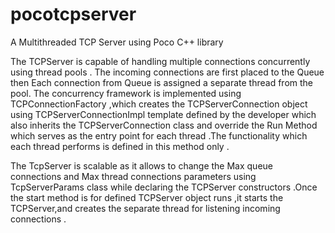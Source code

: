 # pocotcpserver
A Multithreaded TCP Server using Poco C++ library  

The TCPServer is capable of handling multiple connections concurrently using 
thread pools . The incoming connections are first placed to the Queue then
Each connection from Queue is assigned a separate thread from the pool.
The concurrency framework is implemented using TCPConnectionFactory ,which
creates the TCPServerConnection object using TCPServerConnectionImpl <class template> template defined by the developer which also inherits the TCPServerConnection class and override the Run Method which serves as the entry point for each thread .The functionality which each thread performs is defined in this method only .
 
The TcpServer is scalable as it allows to change the Max queue connections and Max thread connections parameters using TcpServerParams class while declaring the TCPServer constructors .Once the start method is for defined TCPServer object runs ,it starts the TCPServer,and  creates the separate thread for listening incoming connections .




